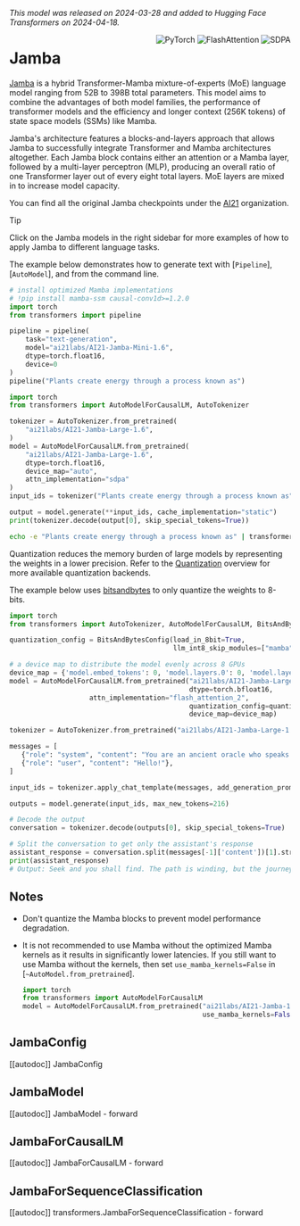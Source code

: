 <!--Copyright 2024 The HuggingFace Team. All rights reserved.

Licensed under the Apache License, Version 2.0 (the "License"); you may not use this file except in compliance with
the License. You may obtain a copy of the License at

http://www.apache.org/licenses/LICENSE-2.0

Unless required by applicable law or agreed to in writing, software distributed under the License is distributed on
an "AS IS" BASIS, WITHOUT WARRANTIES OR CONDITIONS OF ANY KIND, either express or implied. See the License for the
specific language governing permissions and limitations under the License.

⚠️ Note that this file is in Markdown but contain specific syntax for our doc-builder (similar to MDX) that may not be
rendered properly in your Markdown viewer.

-->
*This model was released on 2024-03-28 and added to Hugging Face Transformers on 2024-04-18.*

<div style="float: right;">
  <div class="flex flex-wrap space-x-1">
    <img alt="PyTorch" src="https://img.shields.io/badge/PyTorch-DE3412?style=flat&logo=pytorch&logoColor=white">
    <img alt="FlashAttention" src="https://img.shields.io/badge/%E2%9A%A1%EF%B8%8E%20FlashAttention-eae0c8?style=flat">
    <img alt="SDPA" src="https://img.shields.io/badge/SDPA-DE3412?style=flat&logo=pytorch&logoColor=white">
  </div>
</div>

# Jamba

[Jamba](https://huggingface.co/papers/2403.19887) is a hybrid Transformer-Mamba mixture-of-experts (MoE) language model ranging from 52B to 398B total parameters. This model aims to combine the advantages of both model families, the performance of transformer models and the efficiency and longer context (256K tokens) of state space models (SSMs) like Mamba.

Jamba's architecture features a blocks-and-layers approach that allows Jamba to successfully integrate Transformer and Mamba architectures altogether. Each Jamba block contains either an attention or a Mamba layer, followed by a multi-layer perceptron (MLP), producing an overall ratio of one Transformer layer out of every eight total layers. MoE layers are mixed in to increase model capacity.

You can find all the original Jamba checkpoints under the [AI21](https://huggingface.co/ai21labs) organization.

> [!TIP]
> Click on the Jamba models in the right sidebar for more examples of how to apply Jamba to different language tasks.

The example below demonstrates how to generate text with [`Pipeline`], [`AutoModel`], and from the command line.

<hfoptions id="usage">
<hfoption id="Pipeline">

```py
# install optimized Mamba implementations
# !pip install mamba-ssm causal-conv1d>=1.2.0
import torch
from transformers import pipeline

pipeline = pipeline(
    task="text-generation",
    model="ai21labs/AI21-Jamba-Mini-1.6",
    dtype=torch.float16,
    device=0
)
pipeline("Plants create energy through a process known as")
```

</hfoption>
<hfoption id="AutoModel">

```py
import torch
from transformers import AutoModelForCausalLM, AutoTokenizer

tokenizer = AutoTokenizer.from_pretrained(
    "ai21labs/AI21-Jamba-Large-1.6",
)
model = AutoModelForCausalLM.from_pretrained(
    "ai21labs/AI21-Jamba-Large-1.6",
    dtype=torch.float16,
    device_map="auto",
    attn_implementation="sdpa"
)
input_ids = tokenizer("Plants create energy through a process known as", return_tensors="pt").to(model.device)

output = model.generate(**input_ids, cache_implementation="static")
print(tokenizer.decode(output[0], skip_special_tokens=True))
```
</hfoption>
<hfoption id="transformers CLI">

```bash
echo -e "Plants create energy through a process known as" | transformers run --task text-generation --model ai21labs/AI21-Jamba-Mini-1.6 --device 0
```

</hfoption>
</hfoptions>

Quantization reduces the memory burden of large models by representing the weights in a lower precision. Refer to the [Quantization](../quantization/overview) overview for more available quantization backends.

The example below uses [bitsandbytes](../quantization/bitsandbytes) to only quantize the weights to 8-bits.

```py
import torch
from transformers import AutoTokenizer, AutoModelForCausalLM, BitsAndBytesConfig

quantization_config = BitsAndBytesConfig(load_in_8bit=True,
                                         llm_int8_skip_modules=["mamba"])

# a device map to distribute the model evenly across 8 GPUs
device_map = {'model.embed_tokens': 0, 'model.layers.0': 0, 'model.layers.1': 0, 'model.layers.2': 0, 'model.layers.3': 0, 'model.layers.4': 0, 'model.layers.5': 0, 'model.layers.6': 0, 'model.layers.7': 0, 'model.layers.8': 0, 'model.layers.9': 1, 'model.layers.10': 1, 'model.layers.11': 1, 'model.layers.12': 1, 'model.layers.13': 1, 'model.layers.14': 1, 'model.layers.15': 1, 'model.layers.16': 1, 'model.layers.17': 1, 'model.layers.18': 2, 'model.layers.19': 2, 'model.layers.20': 2, 'model.layers.21': 2, 'model.layers.22': 2, 'model.layers.23': 2, 'model.layers.24': 2, 'model.layers.25': 2, 'model.layers.26': 2, 'model.layers.27': 3, 'model.layers.28': 3, 'model.layers.29': 3, 'model.layers.30': 3, 'model.layers.31': 3, 'model.layers.32': 3, 'model.layers.33': 3, 'model.layers.34': 3, 'model.layers.35': 3, 'model.layers.36': 4, 'model.layers.37': 4, 'model.layers.38': 4, 'model.layers.39': 4, 'model.layers.40': 4, 'model.layers.41': 4, 'model.layers.42': 4, 'model.layers.43': 4, 'model.layers.44': 4, 'model.layers.45': 5, 'model.layers.46': 5, 'model.layers.47': 5, 'model.layers.48': 5, 'model.layers.49': 5, 'model.layers.50': 5, 'model.layers.51': 5, 'model.layers.52': 5, 'model.layers.53': 5, 'model.layers.54': 6, 'model.layers.55': 6, 'model.layers.56': 6, 'model.layers.57': 6, 'model.layers.58': 6, 'model.layers.59': 6, 'model.layers.60': 6, 'model.layers.61': 6, 'model.layers.62': 6, 'model.layers.63': 7, 'model.layers.64': 7, 'model.layers.65': 7, 'model.layers.66': 7, 'model.layers.67': 7, 'model.layers.68': 7, 'model.layers.69': 7, 'model.layers.70': 7, 'model.layers.71': 7, 'model.final_layernorm': 7, 'lm_head': 7}
model = AutoModelForCausalLM.from_pretrained("ai21labs/AI21-Jamba-Large-1.6",
                                             dtype=torch.bfloat16,
                    attn_implementation="flash_attention_2",
                                             quantization_config=quantization_config,
                                             device_map=device_map)

tokenizer = AutoTokenizer.from_pretrained("ai21labs/AI21-Jamba-Large-1.6")

messages = [
   {"role": "system", "content": "You are an ancient oracle who speaks in cryptic but wise phrases, always hinting at deeper meanings."},
   {"role": "user", "content": "Hello!"},
]

input_ids = tokenizer.apply_chat_template(messages, add_generation_prompt=True, return_tensors='pt').to(model.device)

outputs = model.generate(input_ids, max_new_tokens=216)

# Decode the output
conversation = tokenizer.decode(outputs[0], skip_special_tokens=True)

# Split the conversation to get only the assistant's response
assistant_response = conversation.split(messages[-1]['content'])[1].strip()
print(assistant_response)
# Output: Seek and you shall find. The path is winding, but the journey is enlightening. What wisdom do you seek from the ancient echoes?
```

## Notes

- Don't quantize the Mamba blocks to prevent model performance degradation.
- It is not recommended to use Mamba without the optimized Mamba kernels as it results in significantly lower latencies. If you still want to use Mamba without the kernels, then set `use_mamba_kernels=False` in [`~AutoModel.from_pretrained`].

    ```py
    import torch
    from transformers import AutoModelForCausalLM
    model = AutoModelForCausalLM.from_pretrained("ai21labs/AI21-Jamba-1.5-Large",
                                                 use_mamba_kernels=False)
    ```

## JambaConfig

[[autodoc]] JambaConfig


## JambaModel

[[autodoc]] JambaModel
    - forward


## JambaForCausalLM

[[autodoc]] JambaForCausalLM
    - forward


## JambaForSequenceClassification

[[autodoc]] transformers.JambaForSequenceClassification
    - forward
